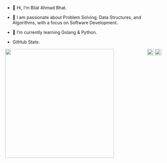 - 👋 Hi, I’m Bilal Ahmad Bhat.
- 👀 I am passionate about Problem Solving, Data Structures, and Algorithms, with a focus on Software Development.
- 🌱 I’m currently learning Golang & Python.




- GitHub Stats:

<a target="_blank" href="https://www.linkedin.com/in/bilalqv/">
  <img align="right"  width="22px" src="https://cdn.jsdelivr.net/npm/simple-icons@v3/icons/linkedin.svg" />
</a>

<a href="https://github.com/bilalqv">
  <img align="right" alt="recursion" width="22px" src="https://cdn.jsdelivr.net/npm/simple-icons@v3/icons/github.svg" />
</a>



<img align='left' width="350" src="https://github-readme-stats.vercel.app/api?username=bilalqv&count_private=true&show_icons=true&theme=cobalt">


<!---
crediblebilal/crediblebilal is a ✨ special ✨ repository because its `README.md` (this file) appears on your GitHub profile.
You can click the Preview link to take a look at your changes.
--->
